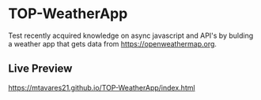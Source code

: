 # TOP-WeatherApp

Test recently acquired knowledge on async javascript and API's by bulding a weather app that gets data from https://openweathermap.org.

## Live Preview
https://mtavares21.github.io/TOP-WeatherApp/index.html